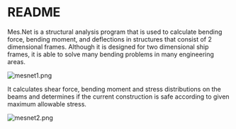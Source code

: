 # README #

Mes.Net is a structural analysis program that is used to calculate bending force, bending moment, and deflections in structures that consist of 2 dimensional frames. Although it is designed for two dimensional ship frames, it is able to solve many bending problems in many engineering areas.

![mesnet1.png](https://bitbucket.org/repo/pbr98r/images/250409121-mesnet1.png)

It calculates shear force, bending moment and stress distributions on the beams and determines if the current construction is safe according to given maximum allowable stress.

![mesnet2.png](https://bitbucket.org/repo/pbr98r/images/2126684469-mesnet2.png)
